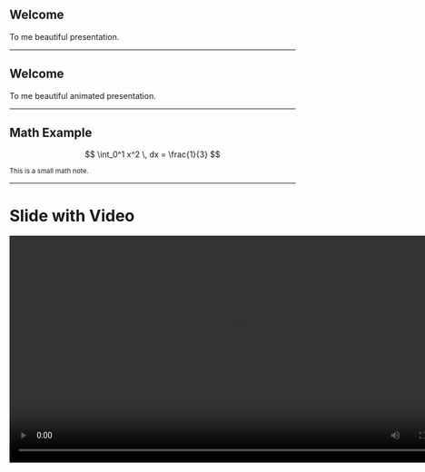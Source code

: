 <!-- Slide 1 -->
<section data-auto-animate>
<h1>Welcome</h1>
<p>To me beautiful <span data-id="anim">presentation</span>.</p>
</section>

---

<!-- Slide 2 -->
<section data-auto-animate>
<h1>Welcome</h1>
<p>To me beautiful <span data-id="anim">animated presentation</span>.</p>
</section>

---

## Math Example

$$
\int_0^1 x^2 \, dx = \frac{1}{3}
$$

<small>This is a small math note.</small>

---

# Slide with Video

<video controls width="800">
  <source src="circle.mp4" type="video/mp4">
  Your browser doesn't support the video tag.
</video>
